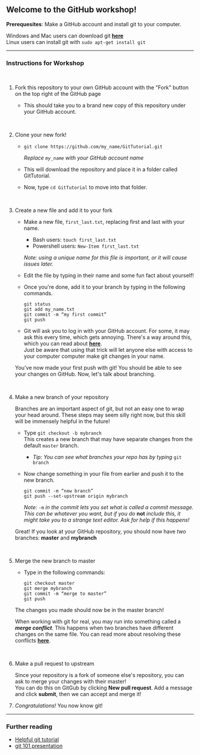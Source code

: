 ## Welcome to the GitHub workshop!

**Prerequesites**: Make a GitHub account and install git to your computer.

Windows and Mac users can download git **[here](https://git-scm.com/)**  
Linux users can install git with `sudo apt-get install git`

---

### Instructions for Workshop

<br/>

1. Fork this repository to your own GitHub account with the "Fork" button on the top right of the GitHub page

   - This should take you to a brand new copy of this repository under your GitHub account.

<br/>

2. Clone your new fork!

   - `git clone https://github.com/my_name/GitTutorial.git`  

     *Replace `my_name` with your GitHub account name*

   - This will download the repository and place it in a folder called GitTutorial.

   - Now, type `cd GitTutorial` to move into that folder.

<br/>

3. Create a new file and add it to your fork

   - Make a new file, `first_last.txt`, replacing first and last with your name.

     - Bash users: `touch first_last.txt`
     - Powershell users: `New-Item first_last.txt`  
     
     *Note: using a unique name for this file is important, or it will cause issues later.*


   - Edit the file by typing in their name and some fun fact about yourself!  

   - Once you're done, add it to your branch by typing in the following commands.

     ```
     git status
     git add my_name.txt
     git commit -m “my first commit”
     git push
     ```

   - Git will ask you to log in with your GitHub account. For some, it may ask this every time, which gets annoying. There's a way around this, which you can read about **[here](https://stackoverflow.com/questions/35942754/how-to-save-username-and-password-in-git-gitextension)**.  
     Just be aware that using that trick  will let anyone else with access to your computer computer make git changes in your name.
   
   You've now made your first push with git! You should be able to see your changes on GitHub. Now, let's talk about branching.

<br/>

4. Make a new branch of your repository

   Branches are an important aspect of git, but not an easy one to wrap your head around. These steps may seem silly right now, but this skill will be immensely helpful in the future!
   
   - Type `git checkout -b mybranch`  
     This creates a new branch that may have separate changes from the default `master` branch.
   
     - *Tip: You can see what branches your repo has by typing* `git branch`
   
   - Now change something in your file from earlier and push it to the new branch.
   
     ```
     git commit -m “new branch”
     git push --set-upstream origin mybranch
     ```

     *Note:* `-m` *in the commit lets you set what is called a commit message. This can be whatever you want, but if you do* **not** *include this, it might take you to a strange text editor. Ask for help if this happens!*


    Great! If you look at your GitHub repository, you should now have *two* branches: **master** and **mybranch**

<br/>

5. Merge the new branch to master

   - Type in the following commands:  
     
     ```
     git checkout master 
     git merge mybranch
     git commit -m “merge to master”
     git push
     ```

   The changes you made should now be in the master branch!

   When working with git for real, you may run into something called a ***merge conflict***. This happens when two branches have different changes on the same file. You can read more about resolving these conflicts **[here](https://docs.github.com/en/free-pro-team@latest/github/collaborating-with-issues-and-pull-requests/resolving-a-merge-conflict-using-the-command-line)**.

<br/>

6. Make a pull request to upstream

   Since your repository is a fork of someone else's repository, you can ask to merge your changes with their master!  
   You can do this on GitGub by clicking **New pull request**. Add a message and click **submit**, then we can accept and merge it!

7. *Congratulations!* You now know git!

---

### Further reading
- [Helpful git tutorial](https://github.com/Rafase282/MyFCCWiki/blob/master/Back-End-Development-Certification/Git/Lesson-Save-your-Code-Revisions-Forever-with-Git.md)  
- [git 101 presentation](https://drive.google.com/open?id=1tyiOKLQVVEwVtHhDUOF-Wli4dZYBR7r5GwrPSvAy8BE)
